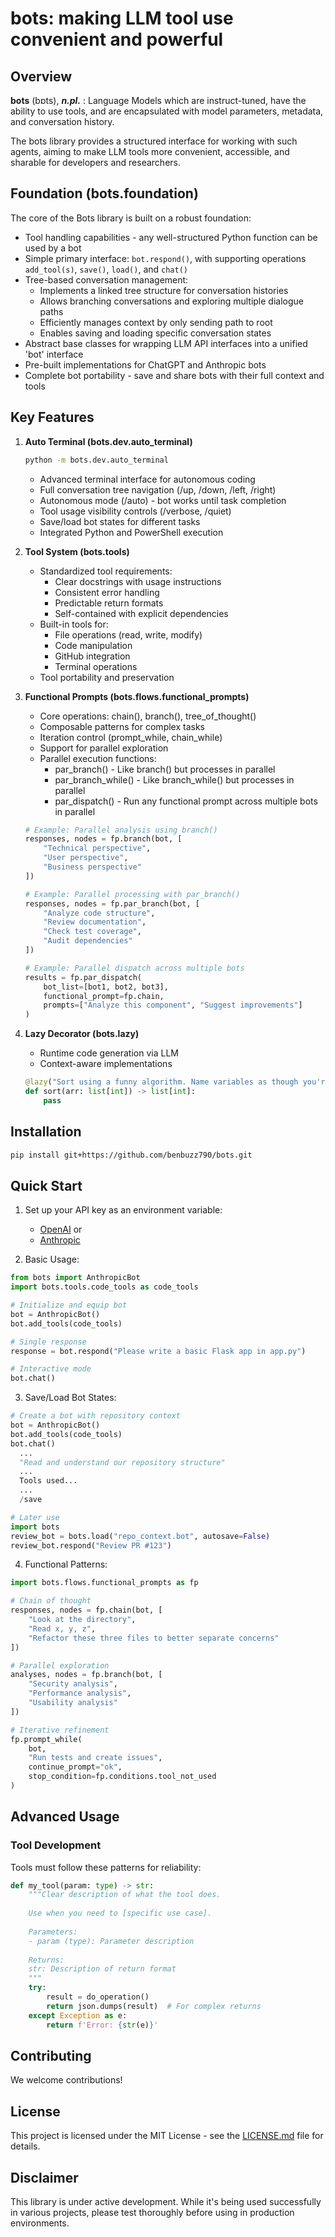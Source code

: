 # bots: making LLM tool use convenient and powerful

## Overview

**bots** (bɒts), ***n.pl.*** : Language Models which are instruct-tuned, have the ability to use tools, and are encapsulated with model parameters, metadata, and conversation history.

The bots library provides a structured interface for working with such agents, aiming to make LLM tools more convenient, accessible, and sharable for developers and researchers.

## Foundation (bots.foundation)

The core of the Bots library is built on a robust foundation:

- Tool handling capabilities - any well-structured Python function can be used by a bot
- Simple primary interface: `bot.respond()`, with supporting operations `add_tool(s)`, `save()`, `load()`, and `chat()`
- Tree-based conversation management:
  - Implements a linked tree structure for conversation histories
  - Allows branching conversations and exploring multiple dialogue paths
  - Efficiently manages context by only sending path to root
  - Enables saving and loading specific conversation states
- Abstract base classes for wrapping LLM API interfaces into a unified 'bot' interface
- Pre-built implementations for ChatGPT and Anthropic bots
- Complete bot portability - save and share bots with their full context and tools

## Key Features

1. **Auto Terminal (bots.dev.auto_terminal)**
   ```bash
   python -m bots.dev.auto_terminal
   ```
   - Advanced terminal interface for autonomous coding
   - Full conversation tree navigation (/up, /down, /left, /right)
   - Autonomous mode (/auto) - bot works until task completion
   - Tool usage visibility controls (/verbose, /quiet)
   - Save/load bot states for different tasks
   - Integrated Python and PowerShell execution

2. **Tool System (bots.tools)**
   - Standardized tool requirements:
     - Clear docstrings with usage instructions
     - Consistent error handling
     - Predictable return formats
     - Self-contained with explicit dependencies
   - Built-in tools for:
     - File operations (read, write, modify)
     - Code manipulation
     - GitHub integration
     - Terminal operations
   - Tool portability and preservation

3. **Functional Prompts (bots.flows.functional_prompts)**
   - Core operations: chain(), branch(), tree_of_thought()
   - Composable patterns for complex tasks
   - Iteration control (prompt_while, chain_while)
   - Support for parallel exploration
   - Parallel execution functions:
     - par_branch() - Like branch() but processes in parallel
     - par_branch_while() - Like branch_while() but processes in parallel
     - par_dispatch() - Run any functional prompt across multiple bots in parallel
   ```python
   # Example: Parallel analysis using branch()
   responses, nodes = fp.branch(bot, [
       "Technical perspective",
       "User perspective",
       "Business perspective"
   ])

   # Example: Parallel processing with par_branch()
   responses, nodes = fp.par_branch(bot, [
       "Analyze code structure",
       "Review documentation",
       "Check test coverage",
       "Audit dependencies"
   ])

   # Example: Parallel dispatch across multiple bots
   results = fp.par_dispatch(
       bot_list=[bot1, bot2, bot3],
       functional_prompt=fp.chain,
       prompts=["Analyze this component", "Suggest improvements"]
   )
   ```

4. **Lazy Decorator (bots.lazy)**
   - Runtime code generation via LLM
   - Context-aware implementations
   ```python
   @lazy("Sort using a funny algorithm. Name variables as though you're a clown.")
   def sort(arr: list[int]) -> list[int]:
       pass
   ```

## Installation

```bash
pip install git+https://github.com/benbuzz790/bots.git
```

## Quick Start

1. Set up your API key as an environment variable:
   - [OpenAI](https://platform.openai.com/docs/quickstart) or
   - [Anthropic](https://docs.anthropic.com/en/docs/initial-setup#set-your-api-key)

2. Basic Usage:
```python
from bots import AnthropicBot
import bots.tools.code_tools as code_tools

# Initialize and equip bot
bot = AnthropicBot()
bot.add_tools(code_tools)

# Single response
response = bot.respond("Please write a basic Flask app in app.py")

# Interactive mode
bot.chat()
```

3. Save/Load Bot States:
```python
# Create a bot with repository context
bot = AnthropicBot()
bot.add_tools(code_tools)
bot.chat()
  ...
  "Read and understand our repository structure"
  ...
  Tools used...
  ...
  /save

# Later use
import bots
review_bot = bots.load("repo_context.bot", autosave=False)
review_bot.respond("Review PR #123")
```

4. Functional Patterns:
```python
import bots.flows.functional_prompts as fp

# Chain of thought
responses, nodes = fp.chain(bot, [
    "Look at the directory",
    "Read x, y, z",
    "Refactor these three files to better separate concerns"
])

# Parallel exploration
analyses, nodes = fp.branch(bot, [
    "Security analysis",
    "Performance analysis",
    "Usability analysis"
])

# Iterative refinement
fp.prompt_while(
    bot,
    "Run tests and create issues",
    continue_prompt="ok",
    stop_condition=fp.conditions.tool_not_used
)
```

## Advanced Usage

### Tool Development

Tools must follow these patterns for reliability:

```python
def my_tool(param: type) -> str:
    """Clear description of what the tool does.
    
    Use when you need to [specific use case].
    
    Parameters:
    - param (type): Parameter description
    
    Returns:
    str: Description of return format
    """
    try:
        result = do_operation()
        return json.dumps(result)  # For complex returns
    except Exception as e:
        return f'Error: {str(e)}'
```

## Contributing

We welcome contributions!

## License

This project is licensed under the MIT License - see the [LICENSE.md](LICENSE.md) file for details.

## Disclaimer

This library is under active development. While it's being used successfully in various projects, please test thoroughly before using in production environments.

